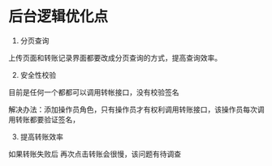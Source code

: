 # 后台逻辑优化点

1. 分页查询

上传页面和转账记录界面都要改成分页查询的方式，提高查询效率。

2. 安全性校验

目前是任何一个都都可以调用转帐接口，没有校验签名

解决办法：添加操作员角色，只有操作员才有权利调用转账接口，该操作员每次调用转账都要验证签名，

3. 提高转账效率

如果转账失败后  再次点击转账会很慢，该问题有待调查